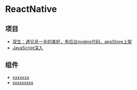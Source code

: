 # ReactNative


## 项目
- [双生：遇见另一半的美好，有后台nodejs代码，appStore上架](https://github.com/airingursb/two-life)
- [JavaScript深入](https://gith)

## 组件
- [xxxxxxx](http://es6.ruanyifeng.com/)
- [sssssssss](http://blog.csdn.net/qq_30100043/article/category/6522874)






